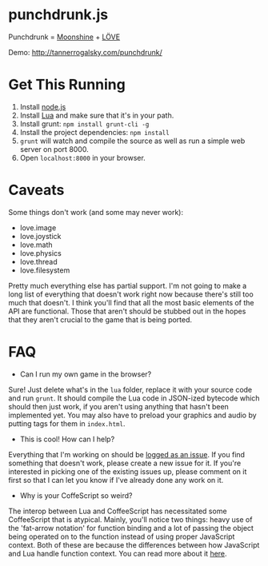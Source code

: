 punchdrunk.js
================

Punchdrunk = [Moonshine](http://moonshinejs.org/) + [LÖVE](http://love2d.org/)

Demo: http://tannerrogalsky.com/punchdrunk/

# Get This Running

1. Install [node.js](http://nodejs.org/)
2. Install [Lua](http://www.lua.org/) and make sure that it's in your path.
3. Install grunt: `npm install grunt-cli -g`
4. Install the project dependencies: `npm install`
5. `grunt` will watch and compile the source as well as run a simple web server on port 8000.
6. Open `localhost:8000` in your browser.

# Caveats

Some things don't work (and some may never work):
- love.image
- love.joystick
- love.math
- love.physics
- love.thread
- love.filesystem

Pretty much everything else has partial support. I'm not going to make a long list of everything that doesn't work right now because there's still too much that doesn't. I think you'll find that all the most basic elements of the API are functional. Those that aren't should be stubbed out in the hopes that they aren't crucial to the game that is being ported.

# FAQ

- Can I run my own game in the browser?

Sure! Just delete what's in the `lua` folder, replace it with your source code and run `grunt`. It should compile the Lua code in JSON-ized bytecode which should then just work, if you aren't using anything that hasn't been implemented yet. You may also have to preload your graphics and audio by putting tags for them in `index.html`.

- This is cool! How can I help?

Everything that I'm working on should be [logged as an issue](https://github.com/TannerRogalsky/punchdrunk/issues). If you find something that doesn't work, please create a new issue for it. If you're interested in picking one of the existing issues up, please comment on it first so that I can let you know if I've already done any work on it.

- Why is your CoffeScript so weird?

The interop between Lua and CoffeeScript has necessitated some CoffeeScript that is atypical. Mainly, you'll notice two things: heavy use of the 'fat-arrow notation' for function binding and a lot of passing the object being operated on to the function instead of using proper JavaScript context. Both of these are because the differences between how JavaScript and Lua handle function context. You can read more about it [here](https://github.com/gamesys/moonshine/issues/12).

